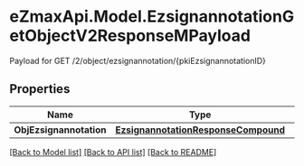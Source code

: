 # eZmaxApi.Model.EzsignannotationGetObjectV2ResponseMPayload
Payload for GET /2/object/ezsignannotation/{pkiEzsignannotationID}

## Properties

Name | Type | Description | Notes
------------ | ------------- | ------------- | -------------
**ObjEzsignannotation** | [**EzsignannotationResponseCompound**](EzsignannotationResponseCompound.md) |  | 

[[Back to Model list]](../README.md#documentation-for-models) [[Back to API list]](../README.md#documentation-for-api-endpoints) [[Back to README]](../README.md)

